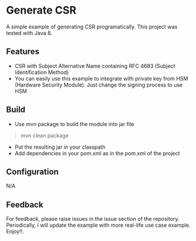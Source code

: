 # Generate CSR 

A simple example of generating CSR programatically. This project was tested with Java 8.

## Features
- CSR with Subject Alternative Name containing RFC 4683 (Subject Identification Method)
- You can easily use this example to integrate with private key from HSM (Hardware Security Module). Just change the signing process to use HSM


## Build
- Use mvn package to build the module into jar file
> mvn clean package

- Put the resulting jar in your classpath
- Add dependencies in your pom.xml as in the pom.xml of the project
  
## Configuration
N/A

## Feedback
For feedback, please raise issues in the issue section of the repository. Periodically, I will update the example with more real-life use case example. Enjoy!!.

